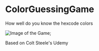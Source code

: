 # ColorGuessingGame

How well do you know the hexcode colors

![Image of the Game]();

Based on Colt Steele's Udemy
